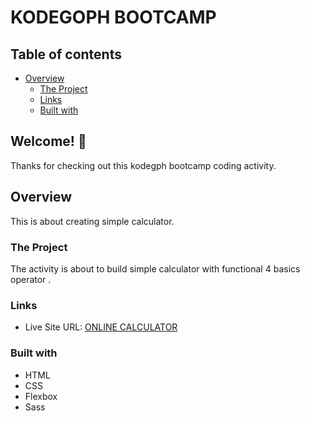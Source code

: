 # KODEGOPH BOOTCAMP

## Table of contents

-  [Overview](#overview)
   -  [The Project](#the-project)
   -  [Links](#links)
   -  [Built with](#built-with)

## Welcome! 👋

Thanks for checking out this kodegph bootcamp coding activity.

## Overview

This is about creating simple calculator.

### The Project

The activity is about to build simple calculator with functional 4 basics operator .

### Links

-  Live Site URL: [ONLINE CALCULATOR](https://boymelvs.github.io/online-calculator)

### Built with

-  HTML
-  CSS
-  Flexbox
-  Sass
